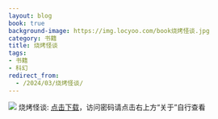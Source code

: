 ```yaml
---
layout: blog
book: true
background-image: https://img.locyoo.com/book烧烤怪谈.jpg
category: 书籍
title: 烧烤怪谈
tags:
- 书籍
- 科幻
redirect_from:
  - /2024/03/烧烤怪谈/
---
```

![](https://img.locyoo.com/book烧烤怪谈.jpg)
烧烤怪谈: <a name = "ref1" href="https://089m.com/f/50983618-1314175760-21d5d4?p=3619">点击下载</a>，访问密码请点击右上方“关于”自行查看